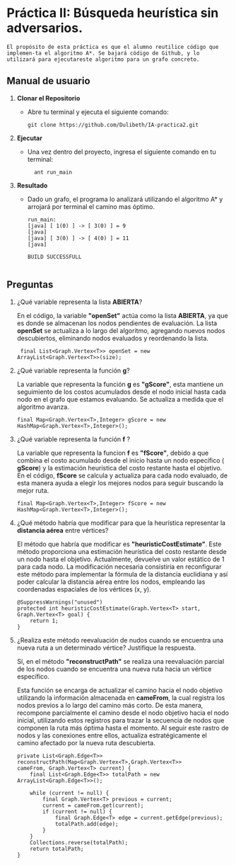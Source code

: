 # Práctica II: Búsqueda heurística sin adversarios.
    El propósito de esta práctica es que el alumno reutilice código que implemen-ta el algoritmo A*. Se bajará código de Github, y lo utilizará para ejecutareste algoritmo para un grafo concreto.

## Manual de usuario

1. **Clonar el Repositorio**
   - Abre tu terminal y ejecuta el siguiente comando:
   
     ```
     git clone https://github.com/Dulibeth/IA-practica2.git
     ```
2. **Ejecutar**
    - Una vez dentro del proyecto, ingresa el siguiente comando en tu terminal:
    
      ```
        ant run_main
      ```
3. **Resultado**
    - Dado un grafo, el programa lo analizará utilizando el algoritmo A* y arrojará por terminal el camino mas óptimo.
    
      ```
      run_main:
      [java] [ 1(0) ] -> [ 3(0) ] = 9
      [java]
      [java] [ 3(0) ] -> [ 4(0) ] = 11
      [java]

      BUILD SUCCESSFULL
       
      ```
    
## Preguntas

1. ¿Qué variable representa la lista **ABIERTA**?
    
    En el código, la variable **"openSet"** actúa como la lista **ABIERTA**, ya que es donde se almacenan los nodos pendientes de evaluación. La lista **openSet** se actualiza a lo largo del algoritmo, agregando nuevos nodos descubiertos, eliminando nodos evaluados y reordenando la lista.

    ```
     final List<Graph.Vertex<T>> openSet = new ArrayList<Graph.Vertex<T>>(size);
    ```
2. ¿Qué variable representa la función **g**?

     La variable que representa la función **g** es **"gScore"**, esta mantiene un seguimiento de los costos acumulados desde el nodo inicial hasta cada nodo en el grafo que estamos evaluando. Se actualiza a medida que el algoritmo avanza.

    ```
    final Map<Graph.Vertex<T>,Integer> gScore = new HashMap<Graph.Vertex<T>,Integer>();
    ```
3. ¿Qué variable representa la función **f** ?  

    La variable que representa la funcion **f** es **"fScore"**, debido a que combina el costo acumulado desde el inicio hasta un nodo específico ( **gScore**) y la estimación heurística del costo restante hasta el objetivo. En el código, **fScore** se calcula y actualiza para cada nodo evaluado, de esta manera ayuda a elegir los mejores nodos para seguir buscando la mejor ruta.

    ```
    final Map<Graph.Vertex<T>,Integer> fScore = new HashMap<Graph.Vertex<T>,Integer>();
    ```
4. ¿Qué método habría que modificar para que la heurística representar la **distancia aérea** entre vértices?

    El método que habría que modificar es **"heuristicCostEstimate"**. Este método proporciona una estimación heurística del costo restante desde un nodo hasta el objetivo. Actualmente, devuelve un valor estático de 1 para cada nodo. La modificación necesaria consistiría en reconfigurar este método para implementar la fórmula de la distancia euclidiana y así poder calcular la distancia aérea entre los nodos, empleando las coordenadas espaciales de los vértices (x, y).

    ```
    @SuppressWarnings("unused") 
    protected int heuristicCostEstimate(Graph.Vertex<T> start, Graph.Vertex<T> goal) {
        return 1;
    }
    ```

5. ¿Realiza este método reevaluación de nudos cuando se encuentra una nueva ruta a un determinado vértice? Justifique la respuesta.

    Sí, en el método **"reconstructPath"** se realiza una reevaluación parcial de los nodos cuando se encuentra una nueva ruta hacia un vértice específico. 
    
    Esta función se encarga de actualizar el camino hacia el nodo objetivo utilizando la información almacenada en **cameFrom**, la cual registra los nodos previos a lo largo del camino más corto. De esta manera, recompone parcialmente el camino desde el nodo objetivo hacia el nodo inicial, utilizando estos registros para trazar la secuencia de nodos que componen la ruta más óptima hasta el momento. Al seguir este rastro de nodos y las conexiones entre ellos, actualiza estratégicamente el camino afectado por la nueva ruta descubierta. 

    ```
    private List<Graph.Edge<T>> reconstructPath(Map<Graph.Vertex<T>,Graph.Vertex<T>>       cameFrom, Graph.Vertex<T> current) {
        final List<Graph.Edge<T>> totalPath = new ArrayList<Graph.Edge<T>>();

        while (current != null) {
            final Graph.Vertex<T> previous = current;
            current = cameFrom.get(current);
            if (current != null) {
                final Graph.Edge<T> edge = current.getEdge(previous);
                totalPath.add(edge);
            }
        }
        Collections.reverse(totalPath);
        return totalPath;
    }
    
    ```